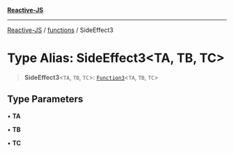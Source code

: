 [**Reactive-JS**](../../README.md)

***

[Reactive-JS](../../README.md) / [functions](../README.md) / SideEffect3

# Type Alias: SideEffect3\<TA, TB, TC\>

> **SideEffect3**\<`TA`, `TB`, `TC`\>: [`Function3`](Function3.md)\<`TA`, `TB`, `TC`\>

## Type Parameters

• **TA**

• **TB**

• **TC**
